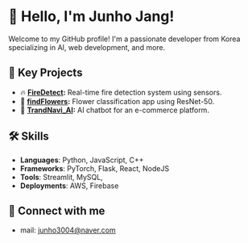 # 👋 Hello, I'm Junho Jang!

Welcome to my GitHub profile! I'm a passionate developer from Korea specializing in AI, web development, and more.

## 🚀 Key Projects
- 🔥 **[FireDetect](https://github.com/holelung/FireDetect):** Real-time fire detection system using sensors.
- 🌸 **[findFlowers](https://github.com/holelung/findFlowers):** Flower classification app using ResNet-50.
- 🛒 **[TrandNavi_AI](https://github.com/holelung/TrandNavi_AI):** AI chatbot for an e-commerce platform.

## 🛠️ Skills
- **Languages**: Python, JavaScript, C++
- **Frameworks**: PyTorch, Flask, React, NodeJS
- **Tools**: Streamlit, MySQL,
- **Deployments**: AWS, Firebase

## 🔗 Connect with me
- mail: junho3004@naver.com
